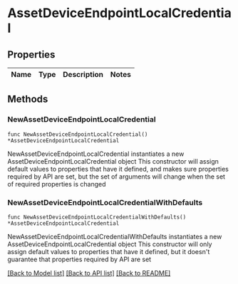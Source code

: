 # AssetDeviceEndpointLocalCredential

## Properties

Name | Type | Description | Notes
------------ | ------------- | ------------- | -------------

## Methods

### NewAssetDeviceEndpointLocalCredential

`func NewAssetDeviceEndpointLocalCredential() *AssetDeviceEndpointLocalCredential`

NewAssetDeviceEndpointLocalCredential instantiates a new AssetDeviceEndpointLocalCredential object
This constructor will assign default values to properties that have it defined,
and makes sure properties required by API are set, but the set of arguments
will change when the set of required properties is changed

### NewAssetDeviceEndpointLocalCredentialWithDefaults

`func NewAssetDeviceEndpointLocalCredentialWithDefaults() *AssetDeviceEndpointLocalCredential`

NewAssetDeviceEndpointLocalCredentialWithDefaults instantiates a new AssetDeviceEndpointLocalCredential object
This constructor will only assign default values to properties that have it defined,
but it doesn't guarantee that properties required by API are set


[[Back to Model list]](../README.md#documentation-for-models) [[Back to API list]](../README.md#documentation-for-api-endpoints) [[Back to README]](../README.md)


